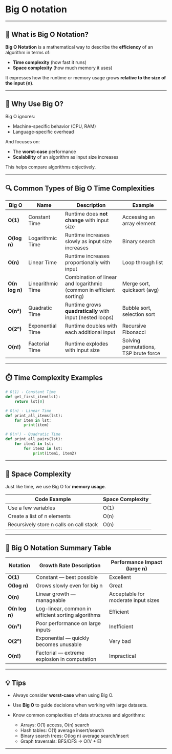 # Big O notation

---

## 📘 What is Big O Notation?

**Big O Notation** is a mathematical way to describe the **efficiency** of an algorithm in terms of:

* **Time complexity** (how fast it runs)
* **Space complexity** (how much memory it uses)

It expresses how the runtime or memory usage grows **relative to the size of the input (n)**.

---

## 📏 Why Use Big O?

Big O ignores:

* Machine-specific behavior (CPU, RAM)
* Language-specific overhead

And focuses on:

* The **worst-case** performance
* **Scalability** of an algorithm as input size increases

This helps compare algorithms objectively.

---

## 🔍 Common Types of Big O Time Complexities

| Big O          | Name              | Description                                                         | Example                               |
| -------------- | ----------------- | ------------------------------------------------------------------- | ------------------------------------- |
| **O(1)**       | Constant Time     | Runtime does **not change** with input size                         | Accessing an array element            |
| **O(log n)**   | Logarithmic Time  | Runtime increases slowly as input size increases                    | Binary search                         |
| **O(n)**       | Linear Time       | Runtime increases proportionally with input                         | Loop through list                     |
| **O(n log n)** | Linearithmic Time | Combination of linear and logarithmic (common in efficient sorting) | Merge sort, quicksort (avg)           |
| **O(n²)**      | Quadratic Time    | Runtime grows **quadratically** with input (nested loops)           | Bubble sort, selection sort           |
| **O(2ⁿ)**      | Exponential Time  | Runtime doubles with each additional input                          | Recursive Fibonacci                   |
| **O(n!)**      | Factorial Time    | Runtime explodes with input size                                    | Solving permutations, TSP brute force |

---

## ⏱️ Time Complexity Examples

```python
# O(1) - Constant Time
def get_first_item(lst):
    return lst[0]

# O(n) - Linear Time
def print_all_items(lst):
    for item in lst:
        print(item)

# O(n²) - Quadratic Time
def print_all_pairs(lst):
    for item1 in lst:
        for item2 in lst:
            print(item1, item2)
```

---

## 💾 Space Complexity

Just like time, we use Big O for **memory usage**.

| Code Example                            | Space Complexity |
| --------------------------------------- | ---------------- |
| Use a few variables                     | O(1)             |
| Create a list of n elements             | O(n)             |
| Recursively store n calls on call stack | O(n)             |

---

## 🎯 Big O Notation Summary Table

| Notation       | Growth Rate Description                            | Performance Impact (large n)        |
| -------------- | -------------------------------------------------- | ----------------------------------- |
| **O(1)**       | Constant — best possible                           | Excellent                           |
| **O(log n)**   | Grows slowly even for big n                        | Great                               |
| **O(n)**       | Linear growth — manageable                         | Acceptable for moderate input sizes |
| **O(n log n)** | Log-linear, common in efficient sorting algorithms | Efficient                           |
| **O(n²)**      | Poor performance on large inputs                   | Inefficient                         |
| **O(2ⁿ)**      | Exponential — quickly becomes unusable             | Very bad                            |
| **O(n!)**      | Factorial — extreme explosion in computation       | Impractical                         |

---

## 💡 Tips

* Always consider **worst-case** when using Big O.
* Use **Big O** to guide decisions when working with large datasets.
* Know common complexities of data structures and algorithms:

  * Arrays: O(1) access, O(n) search
  * Hash tables: O(1) average insert/search
  * Binary search trees: O(log n) average search/insert
  * Graph traversals: BFS/DFS → O(V + E)

---
